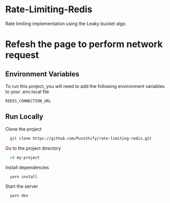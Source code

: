 
# Rate-Limiting-Redis
Rate limiting implementation using the Leaky bucket algo.
# Refesh the page to perform network request

## Environment Variables

To run this project, you will need to add the following environment variables to your .env.local file

`REDIS_CONNECTION_URL`


  
## Run Locally

Clone the project

```bash
  git clone https://github.com/Punithify/rate-limiting-redis.git
```

Go to the project directory

```bash
  cd my-project
```

Install dependencies

```bash
  yarn install
```

Start the server

```bash
  yarn dev
```

  

